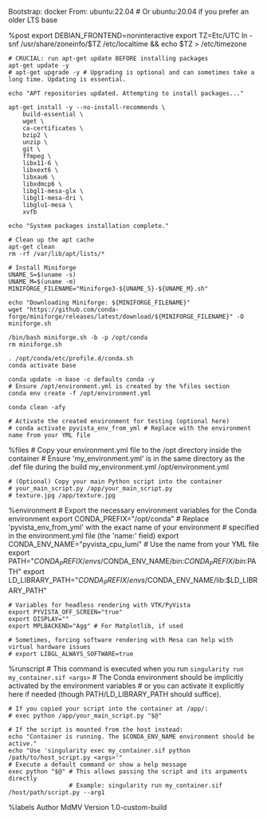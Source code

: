 Bootstrap: docker
From: ubuntu:22.04 # Or ubuntu:20.04 if you prefer an older LTS base

%post
    export DEBIAN_FRONTEND=noninteractive
    export TZ=Etc/UTC
    ln -snf /usr/share/zoneinfo/$TZ /etc/localtime && echo $TZ > /etc/timezone

    # CRUCIAL: run apt-get update BEFORE installing packages
    apt-get update -y
    # apt-get upgrade -y # Upgrading is optional and can sometimes take a long time. Updating is essential.

    echo "APT repositories updated. Attempting to install packages..."

    apt-get install -y --no-install-recommends \
        build-essential \
        wget \
        ca-certificates \
        bzip2 \
        unzip \
        git \
        ffmpeg \
        libx11-6 \
        libxext6 \
        libxau6 \
        libxdmcp6 \
        libgl1-mesa-glx \
        libgl1-mesa-dri \
        libglu1-mesa \
        xvfb
    
    echo "System packages installation complete."

    # Clean up the apt cache
    apt-get clean
    rm -rf /var/lib/apt/lists/*

    # Install Miniforge
    UNAME_S=$(uname -s)
    UNAME_M=$(uname -m)
    MINIFORGE_FILENAME="Miniforge3-${UNAME_S}-${UNAME_M}.sh"
    
    echo "Downloading Miniforge: ${MINIFORGE_FILENAME}"
    wget "https://github.com/conda-forge/miniforge/releases/latest/download/${MINIFORGE_FILENAME}" -O miniforge.sh
    
    /bin/bash miniforge.sh -b -p /opt/conda
    rm miniforge.sh
    
    . /opt/conda/etc/profile.d/conda.sh
    conda activate base

    conda update -n base -c defaults conda -y
    # Ensure /opt/environment.yml is created by the %files section
    conda env create -f /opt/environment.yml 

    conda clean -afy

    # Activate the created environment for testing (optional here)
    # conda activate pyvista_env_from_yml # Replace with the environment name from your YML file

%files
    # Copy your environment.yml file to the /opt directory inside the container
    # Ensure 'my_environment.yml' is in the same directory as the .def file during the build
    my_environment.yml /opt/environment.yml

    # (Optional) Copy your main Python script into the container
    # your_main_script.py /app/your_main_script.py
    # texture.jpg /app/texture.jpg

%environment
    # Export the necessary environment variables for the Conda environment
    export CONDA_PREFIX="/opt/conda"
    # Replace 'pyvista_env_from_yml' with the exact name of your environment
    # specified in the environment.yml file (the 'name:' field)
    export CONDA_ENV_NAME="pyvista_cpu_lumi" # Use the name from your YML file
    export PATH="$CONDA_PREFIX/envs/$CONDA_ENV_NAME/bin:$CONDA_PREFIX/bin:$PATH"
    export LD_LIBRARY_PATH="$CONDA_PREFIX/envs/$CONDA_ENV_NAME/lib:$LD_LIBRARY_PATH"

    # Variables for headless rendering with VTK/PyVista
    export PYVISTA_OFF_SCREEN="true"
    export DISPLAY=""
    export MPLBACKEND="Agg" # For Matplotlib, if used

    # Sometimes, forcing software rendering with Mesa can help with virtual hardware issues
    # export LIBGL_ALWAYS_SOFTWARE=true

%runscript
    # This command is executed when you run `singularity run my_container.sif <args>`
    # The Conda environment should be implicitly activated by the environment variables
    # or you can activate it explicitly here if needed (though PATH/LD_LIBRARY_PATH should suffice).
    
    # If you copied your script into the container at /app/:
    # exec python /app/your_main_script.py "$@"

    # If the script is mounted from the host instead:
    echo "Container is running. The $CONDA_ENV_NAME environment should be active."
    echo "Use 'singularity exec my_container.sif python /path/to/host_script.py <args>'"
    # Execute a default command or show a help message
    exec python "$@" # This allows passing the script and its arguments directly
                     # Example: singularity run my_container.sif /host/path/script.py --arg1


%labels
    Author MdMV
    Version 1.0-custom-build
